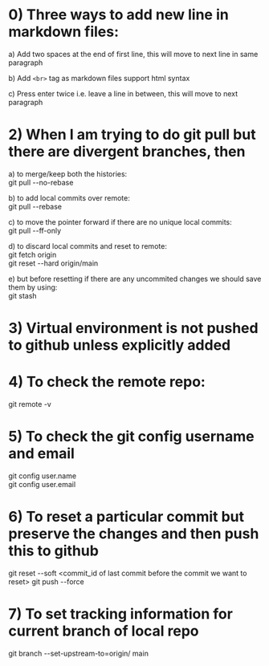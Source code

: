# 0) Three ways to add new line in markdown files:  
   a) Add two spaces at the end of first line, this will move to next line in same paragraph
   
   b) Add `<br>` tag as markdown files support html syntax<br>
   
   c) Press enter twice i.e. leave a line in between, this will move to next paragraph

# 2) When I am trying to do git pull but there are divergent branches, then  
   a) to merge/keep both the histories:  
   git pull --no-rebase
   
   b) to add local commits over remote:  
   git pull --rebase
   
   c) to move the pointer forward if there are no unique local commits:  
   git pull --ff-only
   
   d) to discard local commits and reset to remote:  
   git fetch origin  
   git reset --hard origin/main
   
   e) but before resetting if there are any uncommited changes we should save them by using:  
   git stash


# 3) Virtual environment is not pushed to github unless explicitly added

# 4) To check the remote repo:  
   git remote -v

# 5) To check the git config username and email  
   git config user.name  
   git config user.email

# 6) To reset a particular commit but preserve the changes and then push this to github
   git reset --soft <commit_id of last commit before the commit we want to reset>
   git push --force

# 7) To set tracking information for current branch of local repo
   git branch --set-upstream-to=origin/<branch> main
